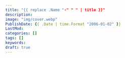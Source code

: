 ```yaml
---
title: "{{ replace .Name "-" " " | title }}"
description:
image: "img/cover.webp"
PublishDate: {{ .Date | time.Format "2006-01-02" }}
LastMod: 
categories: []
tags: []
keywords:
draft: true
---
```

